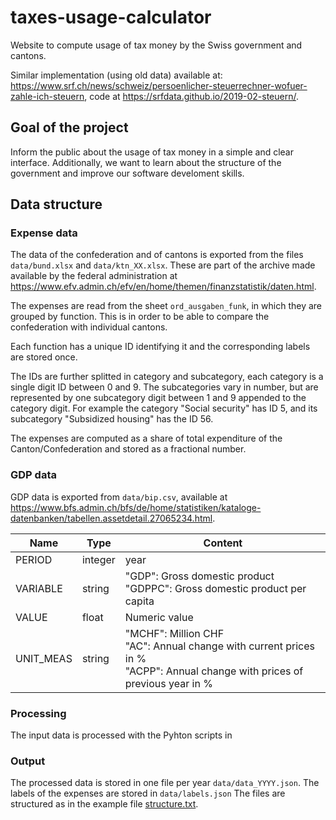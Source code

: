 # taxes-usage-calculator
Website to compute usage of tax money by the Swiss government and cantons.

Similar implementation (using old data) available at: <https://www.srf.ch/news/schweiz/persoenlicher-steuerrechner-wofuer-zahle-ich-steuern>, code at <https://srfdata.github.io/2019-02-steuern/>.

## Goal of the project
Inform the public about the usage of tax money in a simple and clear interface. Additionally, we want to learn about the structure of the government and improve our software develoment skills.

## Data structure

### Expense data
The data of the confederation and of cantons is exported from the files `data/bund.xlsx` and `data/ktn_XX.xlsx`.
These are part of the archive made available by the federal administration at <https://www.efv.admin.ch/efv/en/home/themen/finanzstatistik/daten.html>.

The expenses are read from the sheet `ord_ausgaben_funk`, in which they are grouped by function. This is in order to be able to compare the confederation with individual cantons.

Each function has a unique ID identifying it and the corresponding labels are stored once.

The IDs are further splitted in category and subcategory, each category is a single digit ID between 0 and 9. The subcategories vary in number, but are represented by one subcategory digit between 1 and 9 appended to the category digit. For example the category "Social security" has ID 5, and its subcategory "Subsidized housing" has the ID 56.

The expenses are computed as a share of total expenditure of the Canton/Confederation and stored as a fractional number.

### GDP data

GDP data is exported from `data/bip.csv`, available at <https://www.bfs.admin.ch/bfs/de/home/statistiken/kataloge-datenbanken/tabellen.assetdetail.27065234.html>.

| Name | Type | Content |
| --- | --- | --- |
| PERIOD | integer | year |
| VARIABLE | string | "GDP": Gross domestic product <br /> "GDPPC": Gross domestic product per capita |
| VALUE | float | Numeric value |
| UNIT_MEAS | string | "MCHF": Million CHF <br /> "AC": Annual change with current prices in % <br /> "ACPP": Annual change with prices of previous year in % |

### Processing
The input data is processed with the Pyhton scripts in 

### Output
The processed data is stored in one file per year `data/data_YYYY.json`.
The labels of the expenses are stored in `data/labels.json`
The files are structured as in the example file [structure.txt](structure.txt).
